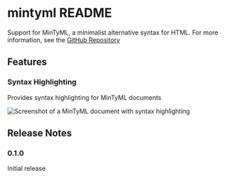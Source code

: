 # mintyml README

Support for MinTyML, a minimalist alternative syntax for HTML.
For more information, see the
[GitHub Repository](https://github.com/youngspe/mintyml)

## Features

### Syntax Highlighting

Provides syntax highlighting for MinTyML documents

![Screenshot of a MinTyML document with syntax highlighting](examples/image/sample.png)

## Release Notes

### 0.1.0

Initial release
